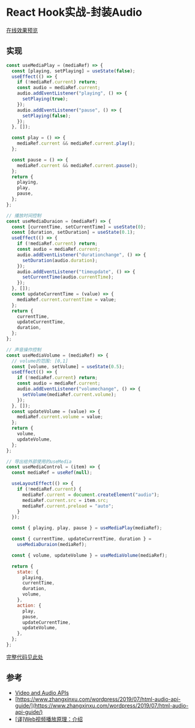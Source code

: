 # React Hook实战-封装Audio

[在线效果预览](https://chenxiaoyao6228.github.io/html-preview/?https://github.com/chenxiaoyao6228/fe-notes/blob/main/React相关/_demo/useMedia/index.html)

## 实现

```js
const useMediaPlay = (mediaRef) => {
  const [playing, setPlaying] = useState(false);
  useEffect(() => {
    if (!mediaRef.current) return;
    const audio = mediaRef.current;
    audio.addEventListener("playing", () => {
      setPlaying(true);
    });
    audio.addEventListener("pause", () => {
      setPlaying(false);
    });
  }, []);

  const play = () => {
    mediaRef.current && mediaRef.current.play();
  };

  const pause = () => {
    mediaRef.current && mediaRef.current.pause();
  };
  return {
    playing,
    play,
    pause,
  };
};

// 播放时间控制
const useMediaDuraion = (mediaRef) => {
  const [currentTime, setCurrentTime] = useState(0);
  const [duration, setDuration] = useState(0.1);
  useEffect(() => {
    if (!mediaRef.current) return;
    const audio = mediaRef.current;
    audio.addEventListener("durationchange", () => {
      setDuration(audio.duration);
    });
    audio.addEventListener("timeupdate", () => {
      setCurrentTime(audio.currentTime);
    });
  }, []);
  const updateCurrentTime = (value) => {
    mediaRef.current.currentTime = value;
  };
  return {
    currentTime,
    updateCurrentTime,
    duration,
  };
};

// 声音操作控制
const useMediaVolume = (mediaRef) => {
  // volume的范围: [0,1]
  const [volume, setVolume] = useState(0.5);
  useEffect(() => {
    if (!mediaRef.current) return;
    const audio = mediaRef.current;
    audio.addEventListener("volumechange", () => {
      setVolume(mediaRef.current.volume);
    });
  }, []);
  const updateVolume = (value) => {
    mediaRef.current.volume = value;
  };
  return {
    volume,
    updateVolume,
  };
};

// 导出给外部使用的useMedia
const useMediaControl = (item) => {
  const mediaRef = useRef(null);

  useLayoutEffect(() => {
    if (!mediaRef.current) {
      mediaRef.current = document.createElement("audio");
      mediaRef.current.src = item.src;
      mediaRef.current.preload = "auto";
    }
  });

  const { playing, play, pause } = useMediaPlay(mediaRef);

  const { currentTime, updateCurrentTime, duration } =
    useMediaDuraion(mediaRef);

  const { volume, updateVolume } = useMediaVolume(mediaRef);

  return {
    state: {
      playing,
      currentTime,
      duration,
      volume,
    },
    action: {
      play,
      pause,
      updateCurrentTime,
      updateVolume,
    },
  };
};
```

[完整代码见此处](./_demo/useMedia/index.html)

## 参考

- [Video and Audio APIs](https://developer.mozilla.org/en-US/docs/Learn/JavaScript/Client-side_web_APIs/Video_and_audio_APIs)
- [https://www.zhangxinxu.com/wordpress/2019/07/html-audio-api-guide/](https://www.zhangxinxu.com/wordpress/2019/07/html-audio-api-guide/)
- [[译]Web视频播放原理：介绍](https://www.dazhuanlan.com/tichuan/topics/957744)